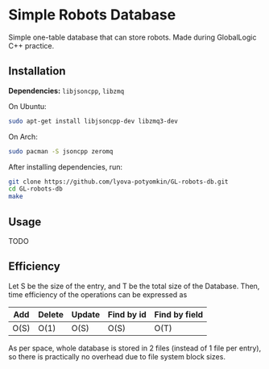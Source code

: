 # Simple Robots Database

Simple one-table database that can store robots. Made during GlobalLogic C++ practice.

## Installation

**Dependencies:** `libjsoncpp`, `libzmq`

On Ubuntu:

```bash
sudo apt-get install libjsoncpp-dev libzmq3-dev
```

On Arch:

```bash
sudo pacman -S jsoncpp zeromq 
```

After installing dependencies, run:

```bash
git clone https://github.com/lyova-potyomkin/GL-robots-db.git
cd GL-robots-db
make
```

## Usage

TODO


## Efficiency

Let S be the size of the entry, and T be the total size of the Database. 
Then, time efficiency of the operations can be expressed as

| Add  | Delete | Update | Find by id | Find by field |
| ---- | ------ | ------ | ---------- | ------------- |
| O(S) | O(1)   | O(S)   | O(S)       | O(T)          |

As per space, whole database is stored in 2 files (instead of 1 file per entry), 
so there is practically no overhead due to file system block sizes.

